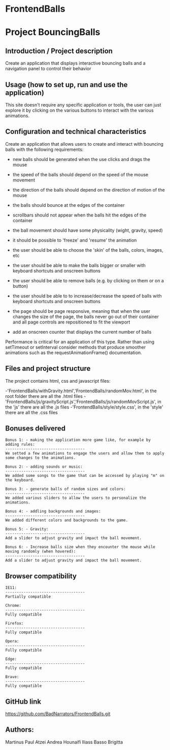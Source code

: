 # FrontendBalls

Project BouncingBalls
===================================

Introduction / Project description
-----------------------------------
Create an application that displays interactive bouncing balls and a navigation panel to
control their behavior


Usage (how to set up, run and use the application)
-----------------------------------
This site doesn't require any specific application or tools, the user can just explore it by clicking on the various buttons to interact with the various animations.


Configuration and technical characteristics
-----------------------------------
Create an application that allows users to create and interact with bouncing balls with the following
requirements:

- new balls should be generated when the use clicks and drags the mouse

- the speed of the balls should depend on the speed of the mouse movement

- the direction of the balls should depend on the direction of motion of the mouse

- the balls should bounce at the edges of the container

- scrollbars should not appear when the balls hit the edges of the container

- the ball movement should have some physicality (wight, gravity, speed)

- it should be possible to 'freeze' and 'resume' the animation

- the user should be able to choose the 'skin' of the balls, colors, images, etc

- the user should be able to make the balls bigger or smaller with keyboard shortcuts and onscreen buttons

- the user should be able to remove balls (e.g. by clicking on them or on a button)

- the user should be able to to increase/decrease the speed of balls with keyboard shortcuts and onscreen buttons

- the page should be page responsive, meaning that when the user changes the size of the page, the balls never go out of their container and all page controls are repositioned to fit the viewport

- add an onscreen counter that displays the current number of balls



Performance is critical for an application of this type. Rather than using setTimeout or
setInterval consider methods that produce smoother animations such as the
requestAnimationFrame() documentation.


Files and project structure
-----------------------------------
The project contains html, css and javascript files:

-'FrontendBalls/withGravity.html','FrontendBalls/randomMov.html', in the root folder there are all the .html files
-'FrontendBalls/js/gravityScript.js','FrontendBalls/js/randomMovScript.js', in the 'js' there are all the .js files
-'FrontendBalls/style/style.css', in the 'style' there are all the .css files


Bonuses delivered
-----------------------------------
	Bonus 1: - making the application more game like, for example by adding rules:
	-----------------------------------
	We setted a few animations to engage the users and allow them to apply some changes to the animations.

    Bonus 2: - adding sounds or music:
    -----------------------------------
    We added some songs to the game that can be accessed by playing "m" on the keyboard.

    Bonus 3: - generate balls of random sizes and colors:
    -----------------------------------
    We added various sliders to allow the users to personalize the animations.

    Bonus 4: - addling backgrounds and images:
    -----------------------------------
    We added different colors and backgrounds to the game.

    Bonus 5: - Gravity:
    -----------------------------------
    Add a slider to adjust gravity and impact the ball movement.

    Bonus 6: - Increase balls size when they encounter the mouse while moving randomly (when hovered):
    -----------------------------------
    Add a slider to adjust gravity and impact the ball movement.


Browser compatibility
-----------------------------------
	IE11:
	-----------------------------------
	Partially compatible

	Chrome:
	-----------------------------------
	Fully compatible

	Firefox:
	-----------------------------------
	Fully compatible

    Opera:
	-----------------------------------
	Fully compatible

    Edge:
	-----------------------------------
	Fully compatible

    Brave:
	-----------------------------------
	Fully compatible

GitHub link
-----------------------------------
https://github.com/BadNarrators/FrontendBalls.git

Authors:
-----------------------------------
Martinus Paul
Atzei Andrea
Hounaifi Iliass
Basso Brigitta

 

